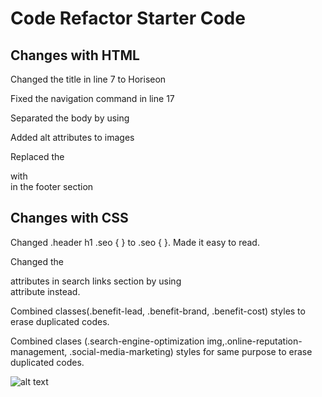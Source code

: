 # Code Refactor Starter Code

## Changes with HTML

Changed the title in line 7 to Horiseon

Fixed the navigation command in line 17

Separated the body by using <section>

Added alt attributes to images

Replaced the <div> with <footer> in the footer section

## Changes with CSS

Changed .header h1 .seo { } to .seo { }. Made it easy to read.

Changed the <div> attributes in search links section by using <nav> attribute instead.

Combined classes(.benefit-lead, .benefit-brand, .benefit-cost) styles to erase duplicated codes.

Combined clases (.search-engine-optimization img,.online-reputation-management, .social-media-marketing) styles for same purpose to erase duplicated codes.

![alt text](https://github.com/coding-boot-camp/urban-octo-telegram/blob/main/Develop/assets/images/digital-marketing-meeting.jpg)
